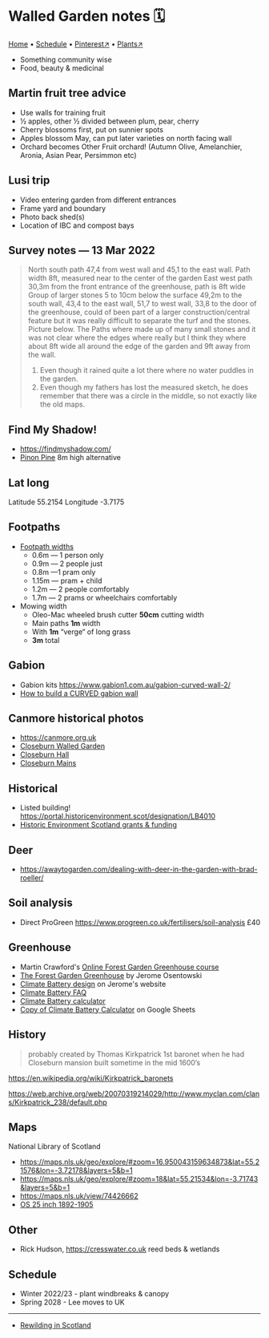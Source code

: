 # Walled Garden notes 🗓

[Home](https://notes.grwd.uk/walled) • [Schedule](https://notes.grwd.uk/walled/schedule) • [Pinterest↗](https://pinterest.co.uk/NatureWorksGarden/walled/) • [Plants↗](https://bit.ly/walled-plants)

* Something community wise
* Food, beauty & medicinal

## Martin fruit tree advice

* Use walls for training fruit
* ½ apples, other ½ divided between plum, pear, cherry
* Cherry blossoms first, put on sunnier spots
* Apples blossom May, can put later varieties on north facing wall
* Orchard becomes Other Fruit orchard! (Autumn Olive, Amelanchier, Aronia, Asian Pear, Persimmon etc)

## Lusi trip

* Video entering garden from different entrances
* Frame yard and boundary
* Photo back shed(s)
* Location of IBC and compost bays


## Survey notes — 13 Mar 2022

> North south path 47,4 from west wall and 45,1 to the east wall. 
> Path width 8ft, measured near to the center of the garden
> East west path 30,3m from the front entrance of the greenhouse, path is 8ft wide
> Group of larger stones 5 to 10cm below the surface 49,2m to the south wall, 43,4 to the east wall, 51,7 to west wall, 33,8 to the door of the greenhouse, could of been part of a larger construction/central feature but it was really difficult to separate the turf and the stones. Picture below.
> The Paths where made up of many small stones and it was not clear where the edges where really but I think they where about 8ft wide all around the edge of the garden and 9ft away from the wall. 
> 1. Even though it rained quite a lot there where no water puddles in the garden.
> 2. Even though my fathers has lost the measured sketch, he does remember that there was a circle in the middle, so not exactly like the old maps.

## Find My Shadow!

* <https://findmyshadow.com/>
* [Pinon Pine](https://pfaf.org/user/Plant.aspx?LatinName=Pinus+cembroides) 8m high alternative

## Lat long

Latitude 55.2154
Longitude -3.7175

## Footpaths

* [Footpath widths](https://simp.ly/p/YSZNZB)
    * 0.6m — 1 person only
    * 0.9m — 2 people just
    * 0.8m —1 pram only
    * 1.15m — pram + child
    * 1.2m — 2 people comfortably
    * 1.7m — 2 prams or wheelchairs comfortably
* Mowing width
    * Oleo-Mac wheeled brush cutter **50cm** cutting width
    * Main paths **1m** width
    * With **1m** “verge“ of long grass
    * **3m** total

## Gabion

* Gabion kits <https://www.gabion1.com.au/gabion-curved-wall-2/>
* [How to build a CURVED gabion wall](https://gardendrum.com/2015/04/14/how-to-build-a-curved-gabion-wall/)

## Canmore historical photos

* <https://canmore.org.uk>
* [Closeburn Walled Garden](https://canmore.org.uk/search/image?SIMPLE_KEYWORD=closeburn%20walled%20garden)
* [Closeburn Hall](https://canmore.org.uk/search/image?SIMPLE_KEYWORD=closeburn%20hall)
* [Closeburn Mains](https://canmore.org.uk/search/image?SIMPLE_KEYWORD=closeburn%20mains)

## Historical

* Listed building! <https://portal.historicenvironment.scot/designation/LB4010>
* [Historic Environment Scotland grants & funding](https://www.historicenvironment.scot/grants-and-funding/)

## Deer

* <https://awaytogarden.com/dealing-with-deer-in-the-garden-with-brad-roeller/>

## Soil analysis

* Direct ProGreen <https://www.progreen.co.uk/fertilisers/soil-analysis> £40

## Greenhouse

* Martin Crawford's [Online Forest Garden Greenhouse course](https://www.agroforestry.co.uk/online-forest-garden-greenhouse-course/)
* [The Forest Garden Greenhouse](https://www.chelseagreen.com/product/the-forest-garden-greenhouse/) by Jerome Osentowski 
* [Climate Battery design](http://www.ecosystems-design.com/climate-batteries.html) on Jerome's website
* [Climate Battery FAQ](http://www.ecosystems-design.com/faq.html)
* [Climate Battery calculator](http://www.ecosystems-design.com/climate-battery-calculator.html)
* [Copy of Climate Battery Calculator](https://bit.ly/climate-battery-calculator) on Google Sheets

## History

> probably created by Thomas Kirkpatrick 1st baronet when he had Closeburn mansion built sometime in the mid 1600’s

<https://en.wikipedia.org/wiki/Kirkpatrick_baronets>

<https://web.archive.org/web/20070319214029/http://www.myclan.com/clans/Kirkpatrick_238/default.php>


## Maps

National Library of Scotland 
* <https://maps.nls.uk/geo/explore/#zoom=16.950043159634873&lat=55.21576&lon=-3.72178&layers=5&b=1>
* <https://maps.nls.uk/geo/explore/#zoom=18&lat=55.21534&lon=-3.71743&layers=5&b=1>
* <https://maps.nls.uk/view/74426662>
* [OS 25 inch 1892-1905](https://maps.nls.uk/geo/explore/#zoom=18&lat=55.21488&lon=-3.71684&layers=168&b=1)

## Other

* Rick Hudson, <https://cresswater.co.uk> reed beds & wetlands

## Schedule

* Winter 2022/23 - plant windbreaks & canopy
* Spring 2028 - Lee moves to UK

---

* [Rewilding in Scotland](https://www.theguardian.com/travel/2022/feb/14/cairngorms-valley-scotland-rewilding-holiday)
